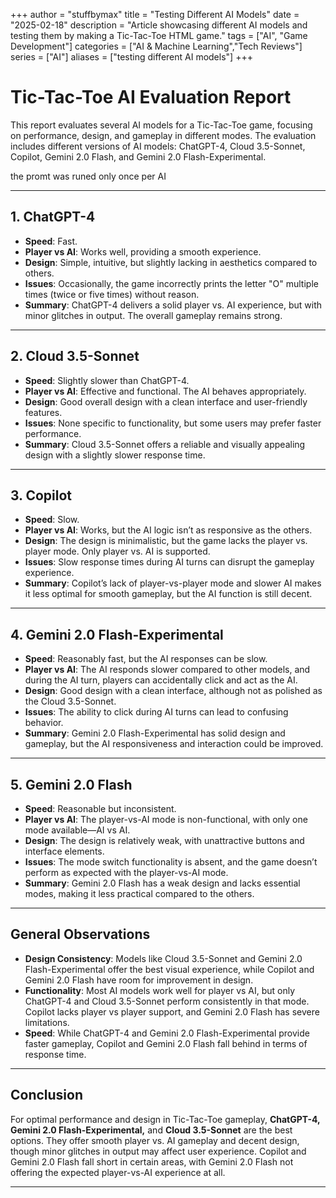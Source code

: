 +++
author = "stuffbymax"
title = "Testing Different AI Models"
date = "2025-02-18"
description = "Article showcasing different AI models and testing them by making a Tic-Tac-Toe HTML game."
tags = ["AI", "Game Development"]
categories = ["AI & Machine Learning","Tech Reviews"]
series = ["AI"]
aliases = ["testing different AI models"]
+++


# **Tic-Tac-Toe AI Evaluation Report**

This report evaluates several AI models for a Tic-Tac-Toe game, focusing on performance, design, and gameplay in different modes. The evaluation includes different versions of AI models: ChatGPT-4, Cloud 3.5-Sonnet, Copilot, Gemini 2.0 Flash, and Gemini 2.0 Flash-Experimental.

the promt was runed only once per AI

---

## **1. ChatGPT-4**
- **Speed**: Fast.  
- **Player vs AI**: Works well, providing a smooth experience.  
- **Design**: Simple, intuitive, but slightly lacking in aesthetics compared to others.  
- **Issues**: Occasionally, the game incorrectly prints the letter "O" multiple times (twice or five times) without reason.  
- **Summary**: ChatGPT-4 delivers a solid player vs. AI experience, but with minor glitches in output. The overall gameplay remains strong.  

---

## **2. Cloud 3.5-Sonnet**
- **Speed**: Slightly slower than ChatGPT-4.  
- **Player vs AI**: Effective and functional. The AI behaves appropriately.  
- **Design**: Good overall design with a clean interface and user-friendly features.  
- **Issues**: None specific to functionality, but some users may prefer faster performance.  
- **Summary**: Cloud 3.5-Sonnet offers a reliable and visually appealing design with a slightly slower response time.  

---

## **3. Copilot**
- **Speed**: Slow.  
- **Player vs AI**: Works, but the AI logic isn’t as responsive as the others.  
- **Design**: The design is minimalistic, but the game lacks the player vs. player mode. Only player vs. AI is supported.  
- **Issues**: Slow response times during AI turns can disrupt the gameplay experience.  
- **Summary**: Copilot’s lack of player-vs-player mode and slower AI makes it less optimal for smooth gameplay, but the AI function is still decent.  

---

## **4. Gemini 2.0 Flash-Experimental**
- **Speed**: Reasonably fast, but the AI responses can be slow.  
- **Player vs AI**: The AI responds slower compared to other models, and during the AI turn, players can accidentally click and act as the AI.  
- **Design**: Good design with a clean interface, although not as polished as the Cloud 3.5-Sonnet.  
- **Issues**: The ability to click during AI turns can lead to confusing behavior.  
- **Summary**: Gemini 2.0 Flash-Experimental has solid design and gameplay, but the AI responsiveness and interaction could be improved.  

---

## **5. Gemini 2.0 Flash**
- **Speed**: Reasonable but inconsistent.  
- **Player vs AI**: The player-vs-AI mode is non-functional, with only one mode available—AI vs AI.  
- **Design**: The design is relatively weak, with unattractive buttons and interface elements.  
- **Issues**: The mode switch functionality is absent, and the game doesn’t perform as expected with the player-vs-AI mode.  
- **Summary**: Gemini 2.0 Flash has a weak design and lacks essential modes, making it less practical compared to the others.  

---

## **General Observations**
- **Design Consistency**: Models like Cloud 3.5-Sonnet and Gemini 2.0 Flash-Experimental offer the best visual experience, while Copilot and Gemini 2.0 Flash have room for improvement in design.  
- **Functionality**: Most AI models work well for player vs AI, but only ChatGPT-4 and Cloud 3.5-Sonnet perform consistently in that mode. Copilot lacks player vs player support, and Gemini 2.0 Flash has severe limitations.  
- **Speed**: While ChatGPT-4 and Gemini 2.0 Flash-Experimental provide faster gameplay, Copilot and Gemini 2.0 Flash fall behind in terms of response time.  

---

## **Conclusion**
For optimal performance and design in Tic-Tac-Toe gameplay, **ChatGPT-4,** **Gemini 2.0 Flash-Experimental,** and **Cloud 3.5-Sonnet** are the best options. They offer smooth player vs. AI gameplay and decent design, though minor glitches in output may affect user experience. Copilot and Gemini 2.0 Flash fall short in certain areas, with Gemini 2.0 Flash not offering the expected player-vs-AI experience at all.  

---

